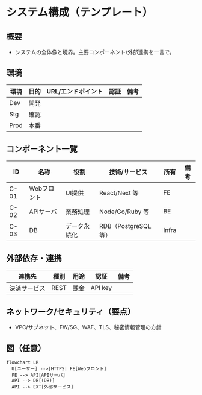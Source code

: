 # システム構成（テンプレート）

## 概要
- システムの全体像と境界。主要コンポーネント/外部連携を一言で。

## 環境
| 環境 | 目的 | URL/エンドポイント | 認証 | 備考 |
|---|---|---|---|---|
| Dev | 開発 |  |  |  |
| Stg | 確認 |  |  |  |
| Prod | 本番 |  |  |  |

## コンポーネント一覧
| ID | 名称 | 役割 | 技術/サービス | 所有 | 備考 |
|---|---|---|---|---|---|
| C-01 | Webフロント | UI提供 | React/Next 等 | FE |  |
| C-02 | APIサーバ | 業務処理 | Node/Go/Ruby 等 | BE |  |
| C-03 | DB | データ永続化 | RDB（PostgreSQL等） | Infra |  |

## 外部依存・連携
| 連携先 | 種別 | 用途 | 認証 | 備考 |
|---|---|---|---|---|
| 決済サービス | REST | 課金 | API key |  |

## ネットワーク/セキュリティ（要点）
- VPC/サブネット、FW/SG、WAF、TLS、秘密情報管理の方針

## 図（任意）
```mermaid
flowchart LR
  U[ユーザー] -->|HTTPS| FE[Webフロント]
  FE --> API[APIサーバ]
  API --> DB[(DB)]
  API --> EXT[外部サービス]
```

